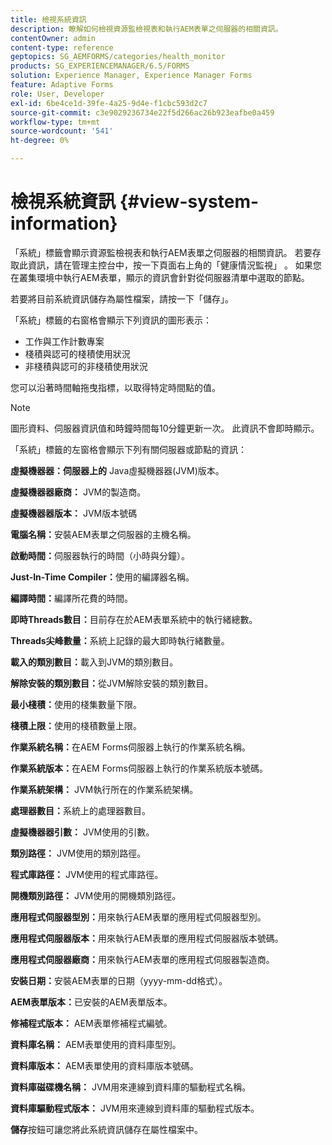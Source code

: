 ```yaml
---
title: 檢視系統資訊
description: 瞭解如何檢視資源監檢視表和執行AEM表單之伺服器的相關資訊。
contentOwner: admin
content-type: reference
geptopics: SG_AEMFORMS/categories/health_monitor
products: SG_EXPERIENCEMANAGER/6.5/FORMS
solution: Experience Manager, Experience Manager Forms
feature: Adaptive Forms
role: User, Developer
exl-id: 6be4ce1d-39fe-4a25-9d4e-f1cbc593d2c7
source-git-commit: c3e9029236734e22f5d266ac26b923eafbe0a459
workflow-type: tm+mt
source-wordcount: '541'
ht-degree: 0%

---
```


# 檢視系統資訊 {#view-system-information}

「系統」標籤會顯示資源監檢視表和執行AEM表單之伺服器的相關資訊。 若要存取此資訊，請在管理主控台中，按一下頁面右上角的「健康情況監視」 。 如果您在叢集環境中執行AEM表單，顯示的資訊會針對從伺服器清單中選取的節點。

若要將目前系統資訊儲存為屬性檔案，請按一下「儲存」。

「系統」標籤的右窗格會顯示下列資訊的圖形表示：

* 工作與工作計數專案
* 棧積與認可的棧積使用狀況
* 非棧積與認可的非棧積使用狀況

您可以沿著時間軸拖曳指標，以取得特定時間點的值。

>[!NOTE]
>
>圖形資料、伺服器資訊值和時鐘時間每10分鐘更新一次。 此資訊不會即時顯示。

「系統」標籤的左窗格會顯示下列有關伺服器或節點的資訊：

**虛擬機器器：伺服器上的** Java虛擬機器器(JVM)版本。

**虛擬機器器廠商：** JVM的製造商。

**虛擬機器器版本：** JVM版本號碼

**電腦名稱：**&#x200B;安裝AEM表單之伺服器的主機名稱。

**啟動時間：**&#x200B;伺服器執行的時間（小時與分鐘）。

**Just-In-Time Compiler：**&#x200B;使用的編譯器名稱。

**編譯時間：**&#x200B;編譯所花費的時間。

**即時Threads數目：**&#x200B;目前存在於AEM表單系統中的執行緒總數。

**Threads尖峰數量：**&#x200B;系統上記錄的最大即時執行緒數量。

**載入的類別數目：**&#x200B;載入到JVM的類別數目。

**解除安裝的類別數目：**&#x200B;從JVM解除安裝的類別數目。

**最小棧積：**&#x200B;使用的棧集數量下限。

**棧積上限：**&#x200B;使用的棧積數量上限。

**作業系統名稱：**&#x200B;在AEM Forms伺服器上執行的作業系統名稱。

**作業系統版本：**&#x200B;在AEM Forms伺服器上執行的作業系統版本號碼。

**作業系統架構：** JVM執行所在的作業系統架構。

**處理器數目：**&#x200B;系統上的處理器數目。

**虛擬機器器引數：** JVM使用的引數。

**類別路徑：** JVM使用的類別路徑。

**程式庫路徑：** JVM使用的程式庫路徑。

**開機類別路徑：** JVM使用的開機類別路徑。

**應用程式伺服器型別：**&#x200B;用來執行AEM表單的應用程式伺服器型別。

**應用程式伺服器版本：**&#x200B;用來執行AEM表單的應用程式伺服器版本號碼。

**應用程式伺服器廠商：**&#x200B;用來執行AEM表單的應用程式伺服器製造商。

**安裝日期：**&#x200B;安裝AEM表單的日期（yyyy-mm-dd格式）。

**AEM表單版本：**&#x200B;已安裝的AEM表單版本。

**修補程式版本：** AEM表單修補程式編號。

**資料庫名稱：** AEM表單使用的資料庫型別。

**資料庫版本：** AEM表單使用的資料庫版本號碼。

**資料庫磁碟機名稱：** JVM用來連線到資料庫的驅動程式名稱。

**資料庫驅動程式版本：** JVM用來連線到資料庫的驅動程式版本。

**儲存**&#x200B;按鈕可讓您將此系統資訊儲存在屬性檔案中。
